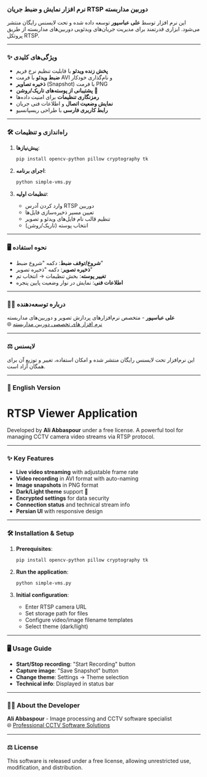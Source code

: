 ### نرم افزار نمایش و ضبط جریان RTSP دوربین مداربسته

این نرم افزار توسط **علی عباسپور** توسعه داده شده و تحت لایسنس رایگان منتشر می‌شود. ابزاری قدرتمند برای مدیریت جریان‌های ویدئویی دوربین‌های مداربسته از طریق پروتکل RTSP.

---

### ✨ ویژگی‌های کلیدی
- **پخش زنده ویدئو** با قابلیت تنظیم نرخ فریم  
- **ضبط ویدئو** با فرمت AVI و نام‌گذاری خودکار  
- **ذخیره تصاویر** (Snapshot) با فرمت PNG  
- **پشتیبانی از پوسته‌های تاریک/روشن** 🎨  
- **رمزنگاری تنظیمات** برای امنیت داده‌ها  
- **نمایش وضعیت اتصال** و اطلاعات فنی جریان  
- **رابط کاربری فارسی** با طراحی ریسپانسیو  

---

### 🛠 راه‌اندازی و تنظیمات
1. **پیش‌نیازها**:
   ```bash
   pip install opencv-python pillow cryptography tk
   ```

2. **اجرای برنامه**:
   ```bash
   python simple-vms.py
   ```

3. **تنظیمات اولیه**:
   - وارد کردن آدرس RTSP دوربین
   - تعیین مسیر ذخیره‌سازی فایل‌ها
   - تنظیم قالب نام فایل‌های ویدئو و تصویر
   - انتخاب پوسته (تاریک/روشن)

---

### 🖥 نحوه استفاده
- **شروع/توقف ضبط**: دکمه "شروع ضبط"  
- **ذخیره تصویر**: دکمه "ذخیره تصویر"  
- **تغییر پوسته**: بخش تنظیمات → انتخاب تم  
- **اطلاعات فنی**: نمایش در نوار وضعیت پایین پنجره  

---

### 👨‍💻 درباره توسعه‌دهنده  
**علی عباسپور** - متخصص نرم‌افزارهای پردازش تصویر و دوربین‌های مداربسته  
🌐 [نرم افزار های تخصصی دوربین مداربسته](https://intellsoft.ir)  

---

### ⚖️ لایسنس  
این نرم‌افزار تحت لایسنس رایگان منتشر شده و امکان استفاده، تغییر و توزیع آن برای همگان آزاد است.

---

### 📝 English Version  

# RTSP Viewer Application  

Developed by **Ali Abbaspour** under a free license. A powerful tool for managing CCTV camera video streams via RTSP protocol.

---

### ✨ Key Features
- **Live video streaming** with adjustable frame rate  
- **Video recording** in AVI format with auto-naming  
- **Image snapshots** in PNG format  
- **Dark/Light theme** support 🎨  
- **Encrypted settings** for data security  
- **Connection status** and technical stream info  
- **Persian UI** with responsive design  

---

### 🛠 Installation & Setup
1. **Prerequisites**:
   ```bash
   pip install opencv-python pillow cryptography tk
   ```

2. **Run the application**:
   ```bash
   python simple-vms.py
   ```

3. **Initial configuration**:
   - Enter RTSP camera URL
   - Set storage path for files
   - Configure video/image filename templates
   - Select theme (dark/light)

---

### 🖥 Usage Guide
- **Start/Stop recording**: "Start Recording" button  
- **Capture image**: "Save Snapshot" button  
- **Change theme**: Settings → Theme selection  
- **Technical info**: Displayed in status bar  

---

### 👨‍💻 About the Developer  
**Ali Abbaspour** - Image processing and CCTV software specialist  
🌐 [Professional CCTV Software Solutions](https://intellsoft.ir)  

---

### ⚖️ License  
This software is released under a free license, allowing unrestricted use, modification, and distribution.
